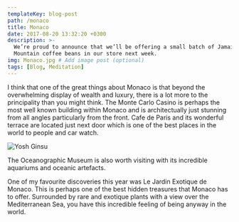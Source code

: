 ```yaml
---
templateKey: blog-post
path: /monaco
title: Monaco
date: 2017-08-20 13:32:20 +0300
description: >-
  We’re proud to announce that we’ll be offering a small batch of Jamaica Blue
  Mountain coffee beans in our store next week.
img: Monaco.jpg # Add image post (optional)
tags: [Blog, Meditation]
---
```


I think that one of the great things about Monaco is that beyond the overwhelming display of wealth and luxury, there is a lot more to the principality than you might think. The Monte Carlo Casino is perhaps the most well known building within Monaco and is architectually just stunning from all angles particularly from the front. Cafe de Paris and its wonderful terrace are located just next door which is one of the best places in the world to people and car watch.

![Yosh Ginsu](/img/Monaco3.jpg)

The Oceanographic Museum is also worth visiting with its incredible aquariums and oceanic artefacts.

One of my favourite discoveries this year was Le Jardin Exotique de Monaco. This is perhaps one of the best hidden treasures that Monaco has to offer. Surrounded by rare and exotique plants with a view over the Mediterranean Sea, you have this incredible feeling of being anyway in the world.

[jekyll-docs]: https://jekyllrb.com/docs/home
[jekyll-gh]:   https://github.com/jekyll/jekyll
[jekyll-talk]: https://talk.jekyllrb.com/
